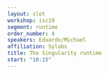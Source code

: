 ```yaml
---
layout: slot
workshop: isc19
segment: runtime
order_number: 4
speakers: Eduardo/Michael
affiliation: Sylabs
title: The Singularity runtime
start: "10:15"
---
```

